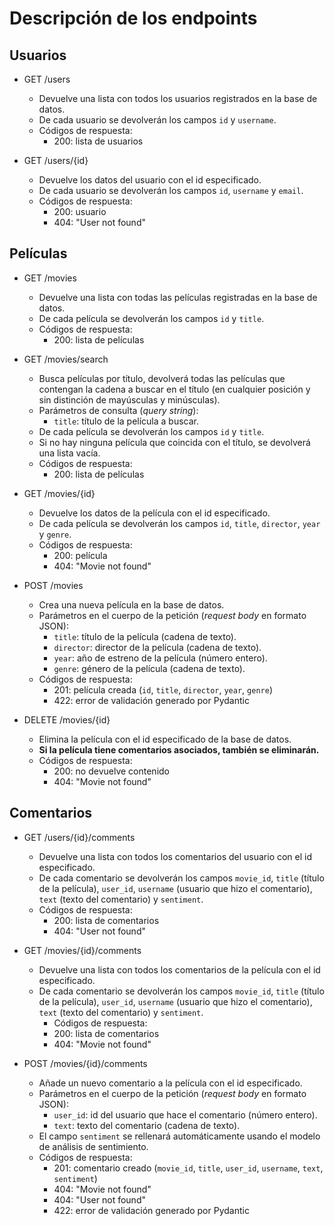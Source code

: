 # Descripción de los endpoints

## Usuarios

- GET /users
    - Devuelve una lista con todos los usuarios registrados en la base de datos.
    - De cada usuario se devolverán los campos `id` y `username`.
    - Códigos de respuesta:
        - 200: lista de usuarios

- GET /users/{id}
    - Devuelve los datos del usuario con el id especificado.
    - De cada usuario se devolverán los campos `id`, `username` y `email`.
    - Códigos de respuesta:
        - 200: usuario
        - 404: "User not found"


## Películas

- GET /movies
    - Devuelve una lista con todas las películas registradas en la base de datos.
    - De cada película se devolverán los campos `id` y `title`.
    - Códigos de respuesta:
        - 200: lista de películas

- GET /movies/search
    - Busca películas por título, devolverá todas las películas que contengan la cadena a buscar en el título (en cualquier posición y sin distinción de mayúsculas y minúsculas).
    - Parámetros de consulta (*query string*):
        - `title`: título de la película a buscar.
    - De cada película se devolverán los campos `id` y `title`.
    - Si no hay ninguna película que coincida con el título, se devolverá una lista vacía.
    - Códigos de respuesta:
        - 200: lista de películas

- GET /movies/{id}
    - Devuelve los datos de la película con el id especificado.
    - De cada película se devolverán los campos `id`, `title`, `director`, `year` y `genre`.
    - Códigos de respuesta:
        - 200: película
        - 404: "Movie not found"

- POST /movies
    - Crea una nueva película en la base de datos.
    - Parámetros en el cuerpo de la petición (*request body* en formato JSON):
        - `title`: título de la película (cadena de texto).
        - `director`: director de la película (cadena de texto).
        - `year`: año de estreno de la película (número entero).
        - `genre`: género de la película (cadena de texto).
    - Códigos de respuesta:
        - 201: película creada (`id`, `title`, `director`, `year`, `genre`)
        - 422: error de validación generado por Pydantic

- DELETE /movies/{id}
    - Elimina la película con el id especificado de la base de datos.
    - **Si la película tiene comentarios asociados, también se eliminarán.**
    - Códigos de respuesta:
        - 200: no devuelve contenido
        - 404: "Movie not found"

## Comentarios

- GET /users/{id}/comments
    - Devuelve una lista con todos los comentarios del usuario con el id especificado.
    - De cada comentario se devolverán los campos `movie_id`, `title` (título de la película), `user_id`, `username` (usuario que hizo el comentario), `text` (texto del comentario) y `sentiment`.
    - Códigos de respuesta:
        - 200: lista de comentarios
        - 404: "User not found"

- GET /movies/{id}/comments
    - Devuelve una lista con todos los comentarios de la película con el id especificado.
    - De cada comentario se devolverán los campos `movie_id`, `title` (título de la película), `user_id`, `username` (usuario que hizo el comentario), `text` (texto del comentario) y `sentiment`.
        - Códigos de respuesta:
        - 200: lista de comentarios
        - 404: "Movie not found"

- POST /movies/{id}/comments
    - Añade un nuevo comentario a la película con el id especificado.
    - Parámetros en el cuerpo de la petición (*request body* en formato JSON):
        - `user_id`: id del usuario que hace el comentario (número entero).
        - `text`: texto del comentario (cadena de texto).
    - El campo `sentiment` se rellenará automáticamente usando el modelo de análisis de sentimiento.
    - Códigos de respuesta:
        - 201: comentario creado (`movie_id`, `title`, `user_id`, `username`, `text`, `sentiment`)
        - 404: "Movie not found"
        - 404: "User not found"
        - 422: error de validación generado por Pydantic
